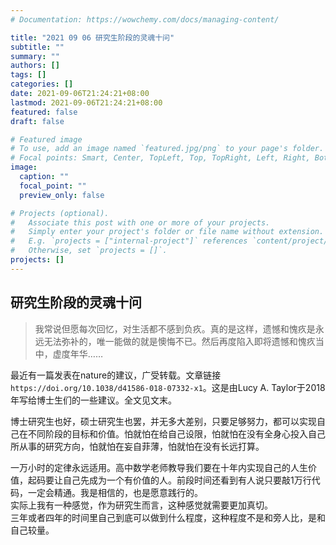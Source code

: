```yaml
---
# Documentation: https://wowchemy.com/docs/managing-content/

title: "2021 09 06 研究生阶段的灵魂十问"
subtitle: ""
summary: ""
authors: []
tags: []
categories: []
date: 2021-09-06T21:24:21+08:00
lastmod: 2021-09-06T21:24:21+08:00
featured: false
draft: false

# Featured image
# To use, add an image named `featured.jpg/png` to your page's folder.
# Focal points: Smart, Center, TopLeft, Top, TopRight, Left, Right, BottomLeft, Bottom, BottomRight.
image:
  caption: ""
  focal_point: ""
  preview_only: false

# Projects (optional).
#   Associate this post with one or more of your projects.
#   Simply enter your project's folder or file name without extension.
#   E.g. `projects = ["internal-project"]` references `content/project/deep-learning/index.md`.
#   Otherwise, set `projects = []`.
projects: []
---
```

## 研究生阶段的灵魂十问
>我常说但愿每次回忆，对生活都不感到负疚。真的是这样，遗憾和愧疚是永远无法弥补的，唯一能做的就是懊悔不已。然后再度陷入即将遗憾和愧疚当中，虚度年华……

最近有一篇发表在nature的建议，广受转载。文章链接`https://doi.org/10.1038/d41586-018-07332-x1`。这是由Lucy A. Taylor于2018年写给博士生们的一些建议。全文见文末。

博士研究生也好，硕士研究生也罢，并无多大差别，只要足够努力，都可以实现自己在不同阶段的目标和价值。怕就怕在给自己设限，怕就怕在没有全身心投入自己所从事的研究方向，怕就怕在妄自菲薄，怕就怕在没有长远打算。

一万小时的定律永远适用。高中数学老师教导我们要在十年内实现自己的人生价值，起码要让自己先成为一个有价值的人。前段时间还看到有人说只要敲1万行代码，一定会精通。我是相信的，也是愿意践行的。    
实际上我有一种感觉，作为研究生而言，这种感觉就需要更加真切。     
三年或者四年的时间里自己到底可以做到什么程度，这种程度不是和旁人比，是和自己较量。